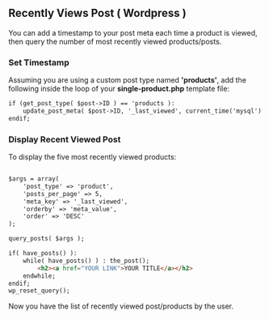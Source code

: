 ## Recently Views Post ( Wordpress )

You can add a timestamp to your post meta each time a product is viewed, then query the number of most recently viewed products/posts.

### Set Timestamp

Assuming you are using a custom post type named **'products'**, add the following inside the loop of your **single-product.php** template file:

```html
if (get_post_type( $post->ID ) == 'products ): 
    update_post_meta( $post->ID, '_last_viewed', current_time('mysql') );
endif;
```

### Display Recent Viewed Post
To display the five most recently viewed products:

```html

$args = array(
    'post_type' => 'product',
    'posts_per_page' => 5,
    'meta_key' => '_last_viewed',
    'orderby' => 'meta_value',
    'order' => 'DESC'
);

query_posts( $args ); 

if( have_posts() ):
    while( have_posts() ) : the_post();
        <h2><a href="YOUR LINK">YOUR TITLE</a></h2>
    endwhile; 
endif;
wp_reset_query();
```

Now you have the list of recently viewed post/products by the user.
